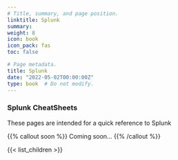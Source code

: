 ```yaml
---
# Title, summary, and page position.
linktitle: Splunk
summary:
weight: 8
icon: book
icon_pack: fas
toc: false

# Page metadata.
title: Splunk
date: "2022-05-02T00:00:00Z"
type: book  # Do not modify.
---
```


### Splunk CheatSheets

These pages are intended for a quick reference to Splunk

{{% callout soon %}}
Coming soon...
{{% /callout %}}

{{< list_children >}}
